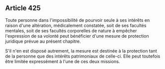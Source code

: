 Article 425
----
Toute personne dans l'impossibilité de pourvoir seule à ses intérêts en raison
d'une altération, médicalement constatée, soit de ses facultés mentales, soit de
ses facultés corporelles de nature à empêcher l'expression de sa volonté peut
bénéficier d'une mesure de protection juridique prévue au présent chapitre.

S'il n'en est disposé autrement, la mesure est destinée à la protection tant de
la personne que des intérêts patrimoniaux de celle-ci. Elle peut toutefois être
limitée expressément à l'une de ces deux missions.

